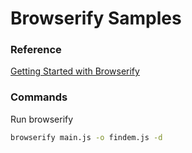 # Browserify Samples

### Reference
[Getting Started with Browserify](http://www.sitepoint.com/getting-started-browserify/)

### Commands

Run browserify
```bash
browserify main.js -o findem.js -d
```